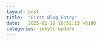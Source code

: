 ```yaml
---
layout: post
title:  "First Blog Entry"
date:   2025-02-19 10:51:15 +0100
categories: jekyll update
---
```

